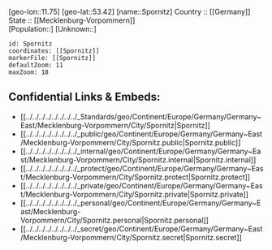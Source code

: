 ﻿---
location: [53.42,11.75] 
mapzoom: [7,12] 
mapmarker: city 
type: City
tags:
- geo/City


SpocWebEntityId: 34419
isDeleted: false
confidential: public

---
[geo-lon::11.75] 
[geo-lat::53.42] 
[name::Spornitz] 
Country :: [[Germany]]  
State :: [[Mecklenburg-Vorpommern]]  
[Population::] 
[Unknown::] 


```leaflet
id: Spornitz
coordinates: [[Spornitz]] 
markerFile: [[Spornitz]] 
defaultZoom: 11 
maxZoom: 18
```


## Confidential Links & Embeds: 
- [[../../../../../../../../_Standards/geo/Continent/Europe/Germany/Germany~East/Mecklenburg-Vorpommern/City/Spornitz|Spornitz]] 
- [[../../../../../../../../_public/geo/Continent/Europe/Germany/Germany~East/Mecklenburg-Vorpommern/City/Spornitz.public|Spornitz.public]] 
- [[../../../../../../../../_internal/geo/Continent/Europe/Germany/Germany~East/Mecklenburg-Vorpommern/City/Spornitz.internal|Spornitz.internal]] 
- [[../../../../../../../../_protect/geo/Continent/Europe/Germany/Germany~East/Mecklenburg-Vorpommern/City/Spornitz.protect|Spornitz.protect]] 
- [[../../../../../../../../_private/geo/Continent/Europe/Germany/Germany~East/Mecklenburg-Vorpommern/City/Spornitz.private|Spornitz.private]] 
- [[../../../../../../../../_personal/geo/Continent/Europe/Germany/Germany~East/Mecklenburg-Vorpommern/City/Spornitz.personal|Spornitz.personal]] 
- [[../../../../../../../../_secret/geo/Continent/Europe/Germany/Germany~East/Mecklenburg-Vorpommern/City/Spornitz.secret|Spornitz.secret]] 
